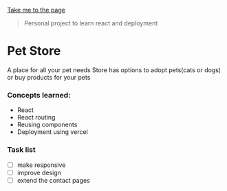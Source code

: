 [Take me to the page](https://pet-store-three.vercel.app/)

> Personal project to learn react and deployment

# Pet Store

A place for all your pet needs
Store has options to adopt pets(cats or dogs) or buy products for your pets

### Concepts learned:

- React
- React routing
- Reusing components
- Deployment using vercel

### Task list

- [ ] make responsive
- [ ] improve design
- [ ] extend the contact pages
